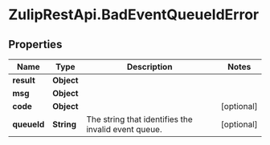 # ZulipRestApi.BadEventQueueIdError

## Properties

Name | Type | Description | Notes
------------ | ------------- | ------------- | -------------
**result** | **Object** |  | 
**msg** | **Object** |  | 
**code** | **Object** |  | [optional] 
**queueId** | **String** | The string that identifies the invalid event queue.  | [optional] 


